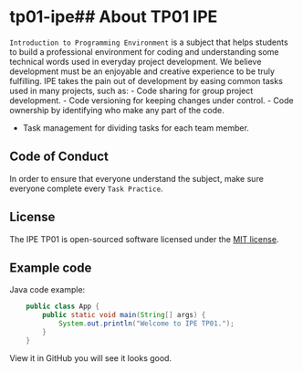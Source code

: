 # tp01-ipe## About TP01 IPE 
`Introduction to Programming Environment` is a subject that helps students to 
build a professional environment for coding and understanding some technical 
words used in everyday project development. We believe development must be an 
enjoyable and creative experience to be truly fulfilling. IPE takes the pain out 
of development by easing common tasks used in many projects, such as: - Code sharing for group project development. - Code versioning for keeping changes under control. - Code ownership by identifying who make any part of the code.

- Task management for dividing tasks for each team member. 
 
## Code of Conduct 
 
In order to ensure that everyone understand the subject, make sure everyone 
complete every `Task Practice`. 
 
## License 
 
The IPE TP01 is open-sourced software licensed under the [MIT 
license](https://opensource.org/licenses/MIT). 
 
## Example code 
Java code example: 
```Java 
    public class App { 
        public static void main(String[] args) { 
            System.out.println("Welcome to IPE TP01."); 
        } 
    } 
``` 
View it in GitHub you will see it looks good.